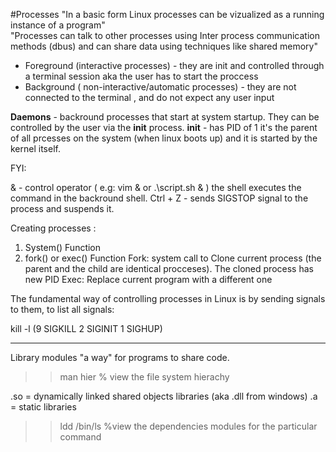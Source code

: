 #Processes 
"In a basic form Linux processes can be vizualized as a running instance of a program"  
"Processes can talk to other processes using Inter process communication methods (dbus) and can share data using techniques like shared memory"

* Foreground (interactive processes) - they are init and controlled through a terminal session aka the user has to start the proccess
* Background ( non-interactive/automatic processes) - they are not connected to the terminal , and do not expect any user input

**Daemons** - backround processes that start at system startup. They can be controlled by the user via the __init__ process.
**init** - has PID of 1 it's the parent of all prcesses on the system (when linux boots up) and it is started by the kernel itself.

FYI:

& - control operator ( e.g: vim & or .\script.sh & ) the shell executes the command in the backround shell.
Ctrl + Z - sends SIGSTOP signal to the process and suspends it.


Creating processes :

1) System() Function 
2) fork() or exec() Function
  Fork: system call to Clone current process (the parent and the child are identical procceses). The cloned process has new PID
  Exec: Replace current program with a different one
  
  
  
  The fundamental way of controlling processes in Linux is by sending signals to them, to list all signals:
 
  kill -l (9 SIGKILL 2 SIGINIT 1 SIGHUP)

------------------------------------------------------
Library modules "a way" for programs to share code.

>> man hier % view the file system hierachy 

.so = dynamically linked shared objects libraries (aka .dll from windows)
.a = static libraries

>> ldd /bin/ls  %view the dependencies modules for the particular command
